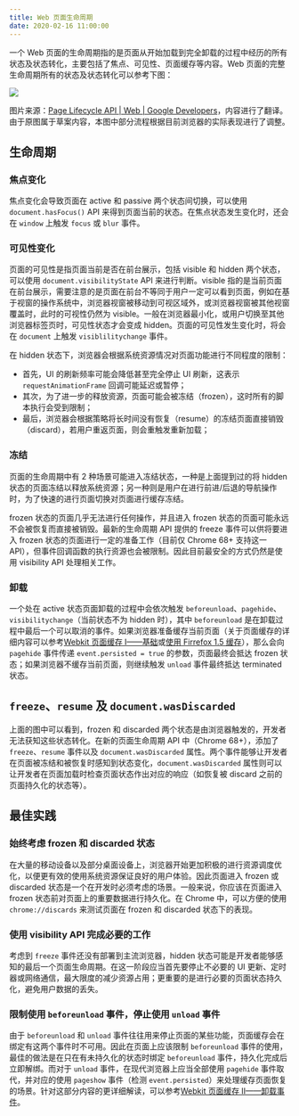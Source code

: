 ```yaml
---
title: Web 页面生命周期
date: 2020-02-16 11:00:00
---
```


一个 Web 页面的生命周期指的是页面从开始加载到完全卸载的过程中经历的所有状态及状态转化，主要包括了焦点、可见性、页面缓存等内容。Web 页面的完整生命周期所有的状态及状态转化可以参考下图：

![](/usr/uploads/page-lifecycle.png)

图片来源：[Page Lifecycle API | Web | Google Developers](https://developers.google.com/web/updates/2018/07/page-lifecycle-api)，内容进行了翻译。由于原图属于草案内容，本图中部分流程根据目前浏览器的实际表现进行了调整。

## 生命周期

### 焦点变化

焦点变化会导致页面在 active 和 passive 两个状态间切换，可以使用 `document.hasFocus()` API 来得到页面当前的状态。在焦点状态发生变化时，还会在 `window` 上触发 `focus` 或 `blur` 事件。

### 可见性变化

页面的可见性是指页面当前是否在前台展示，包括 visible 和 hidden 两个状态，可以使用 `document.visibilityState` API 来进行判断。visible 指的是当前页面在前台展示，需要注意的是页面在前台不等同于用户一定可以看到页面，例如在基于视窗的操作系统中，浏览器视窗被移动到可视区域外，或浏览器视窗被其他视窗覆盖时，此时的可视性仍然为 visible。一般在浏览器最小化，或用户切换至其他浏览器标签页时，可见性状态才会变成 hidden。页面的可见性发生变化时，将会在 `document` 上触发 `visiblilitychange` 事件。

在 hidden 状态下，浏览器会根据系统资源情况对页面功能进行不同程度的限制：

- 首先，UI 的刷新频率可能会降低甚至完全停止 UI 刷新，这表示 `requestAnimationFrame` 回调可能延迟或暂停；
- 其次，为了进一步的释放资源，页面可能会被冻结（frozen），这时所有的脚本执行会受到限制；
- 最后，浏览器会根据策略将长时间没有恢复（resume）的冻结页面直接销毁（discard），若用户重返页面，则会重触发重新加载；

### 冻结

页面的生命周期中有 2 种场景可能进入冻结状态，一种是上面提到过的将 hidden 状态的页面冻结以释放系统资源；另一种则是用户在进行前进/后退的导航操作时，为了快速的进行页面切换对页面进行缓存冻结。

frozen 状态的页面几乎无法进行任何操作，并且进入 frozen 状态的页面可能永远不会被恢复而直接被销毁。最新的生命周期 API 提供的 freeze 事件可以供将要进入 frozen 状态的页面进行一定的准备工作（目前仅 Chrome 68+ 支持这一 API），但事件回调函数的执行资源也会被限制。因此目前最安全的方式仍然是使用 visibility API 处理相关工作。

### 卸载

一个处在 active 状态页面卸载的过程中会依次触发 `beforeunload`、`pagehide`、`visibilitychange`（当前状态不为 hidden 时），其中 `beforeunload` 是在卸载过程中最后一个可以取消的事件。如果浏览器准备缓存当前页面（关于页面缓存的详细内容可以参考[Webkit 页面缓存 I——基础](https://webkit.org/blog/427/webkit-page-cache-i-the-basics/)或[使用 Firrefox 1.5 缓存](https://developer.mozilla.org/zh-CN/docs/Mozilla/Firefox/Releases/1.5/Using_Firefox_1.5_caching)），那么会向 `pagehide` 事件传递 `event.persisted = true` 的参数，页面最终会抵达 frozen 状态；如果浏览器不缓存当前页面，则继续触发 `unload` 事件最终抵达 terminated 状态。

## `freeze`、`resume` 及 `document.wasDiscarded`

上面的图中可以看到，frozen 和 discarded 两个状态是由浏览器触发的，开发者无法获知这些状态转化。在新的页面生命周期 API 中（Chrome 68+），添加了 `freeze`、`resume` 事件以及 `document.wasDiscarded` 属性。两个事件能够让开发者在页面被冻结和被恢复时感知到状态变化，`document.wasDiscarded` 属性则可以让开发者在页面加载时检查页面状态作出对应的响应（如恢复被 discard 之前的页面持久化的状态等）。

## 最佳实践

### 始终考虑 frozen 和 discarded 状态

在大量的移动设备以及部分桌面设备上，浏览器开始更加积极的进行资源调度优化，以便更有效的使用系统资源保证良好的用户体验。因此页面进入 frozen 或 discarded 状态是一个在开发时必须考虑的场景。一般来说，你应该在页面进入 frozen 状态前对页面上的重要数据进行持久化。在 Chrome 中，可以方便的使用 `chrome://discards` 来测试页面在 frozen 和 discarded 状态下的表现。

### 使用 visibility API 完成必要的工作

考虑到 `freeze` 事件还没有部署到主流浏览器，hidden 状态可能是开发者能够感知的最后一个页面生命周期。在这一阶段应当首先要停止不必要的 UI 更新、定时器或网络通信，最大限度的减少资源占用；更重要的是进行必要的页面状态持久化，避免用户数据的丢失。

### 限制使用 `beforeunload` 事件，停止使用 `unload` 事件

由于 `beforeunload` 和 `unload` 事件往往用来停止页面的某些功能，页面缓存会在绑定有这两个事件时不可用。因此在页面上应该限制 `beforeunload` 事件的使用，最佳的做法是在只在有未持久化的状态时绑定 `beforeunload` 事件，持久化完成后立即解绑。而对于 `unload` 事件，在现代浏览器上应当全部使用 `pagehide` 事件取代，并对应的使用 `pageshow` 事件（检测 `event.persisted`）来处理缓存页面恢复的场景。针对这部分内容的更详细解读，可以参考[Webkit 页面缓存 II——卸载事件](https://webkit.org/blog/516/webkit-page-cache-ii-the-unload-event/)。
